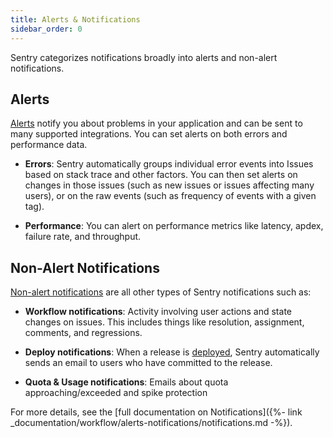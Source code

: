 ```yaml
---
title: Alerts & Notifications
sidebar_order: 0
---
```


Sentry categorizes notifications broadly into alerts and non-alert notifications. 

## Alerts

[Alerts](https://docs.sentry.io/workflow/alerts-notifications/alerts/) notify you about problems in your application and can be sent to many supported integrations. You can set alerts on both errors and performance data.

- **Errors**: Sentry automatically groups individual error events into Issues based on stack trace and other factors. You can then set alerts on changes in those issues (such as new issues or issues affecting many users), or on the raw events (such as frequency of events with a given tag).

- **Performance**: You can alert on performance metrics like latency, apdex, failure rate, and throughput.

## Non-Alert Notifications

[Non-alert notifications](https://docs.sentry.io/workflow/alerts-notifications/notifications/) are all other types of Sentry notifications such as:

- **Workflow notifications**: Activity involving user actions and state changes on issues. This includes things like resolution, assignment, comments, and regressions.

- **Deploy notifications**: When a release is [deployed](https://docs.sentry.io/workflow/alerts-notifications/notifications/#deploy), Sentry automatically sends an email to users who have committed to the release.

- **Quota & Usage notifications**: Emails about quota approaching/exceeded and spike protection

For more details, see the [full documentation on Notifications]({%- link _documentation/workflow/alerts-notifications/notifications.md -%}).

